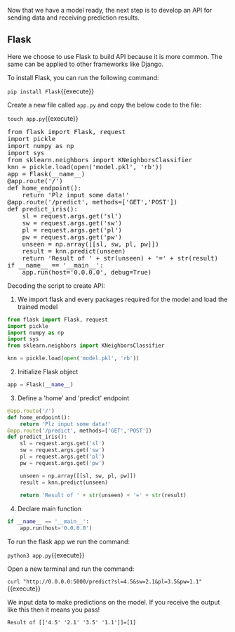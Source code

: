 Now that we have a model ready, the next step is to develop an API for sending data and receiving prediction results.

## Flask

Here we choose to use Flask to build API because it is more common. The same can be applied to other frameworks like Django.

To install Flask, you can run the following command:

`pip install Flask`{{execute}}

Create a new file called `app.py` and copy the below code to the file:

`touch app.py`{{execute}}

<pre class="file" data-target="clipboard">
from flask import Flask, request
import pickle 
import numpy as np
import sys
from sklearn.neighbors import KNeighborsClassifier
knn = pickle.load(open('model.pkl', 'rb'))
app = Flask(__name__)
@app.route('/')
def home_endpoint():
    return 'Plz input some data!'
@app.route('/predict', methods=['GET','POST'])
def predict_iris():
    sl = request.args.get('sl')
    sw = request.args.get('sw')
    pl = request.args.get('pl')
    pw = request.args.get('pw')
    unseen = np.array([[sl, sw, pl, pw]])
    result = knn.predict(unseen)
    return 'Result of ' + str(unseen) + '=' + str(result) 
if __name__ == '__main__':
    app.run(host='0.0.0.0', debug=True)
</pre>



Decoding the script to create API:

1. We import flask and every packages required for the model and load the trained model

```python
from flask import Flask, request
import pickle 
import numpy as np
import sys
from sklearn.neighbors import KNeighborsClassifier

knn = pickle.load(open('model.pkl', 'rb'))
```

2. Initialize Flask object

``` python
app = Flask(__name__)
```

3. Define a 'home' and 'predict' endpoint

```python
@app.route('/')
def home_endpoint():
    return 'Plz input some data!'
@app.route('/predict', methods=['GET','POST'])
def predict_iris():
    sl = request.args.get('sl')
    sw = request.args.get('sw')
    pl = request.args.get('pl')
    pw = request.args.get('pw')

    unseen = np.array([[sl, sw, pl, pw]])
    result = knn.predict(unseen)
    
    return 'Result of ' + str(unseen) + '=' + str(result)
```

4. Declare main function

```python
if __name__ == '__main__':
    app.run(host='0.0.0.0')
```



To run the flask app we run the command:

`python3 app.py`{{execute}}

Open a new terminal and run the command:

`curl "http://0.0.0.0:5000/predict?sl=4.5&sw=2.1&pl=3.5&pw=1.1"`{{execute}}

We input data to make predictions on the model. If you receive the output like this then it means you pass!

`Result of [['4.5' '2.1' '3.5' '1.1']]=[1]`